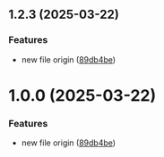 ## 1.2.3 (2025-03-22)


### Features

* new file origin ([89db4be](https://github.com/username/git-extended/commit/89db4becaec99100e7f12b6e8a4d9bba22f8d993))



# 1.0.0 (2025-03-22)


### Features

* new file origin ([89db4be](https://github.com/username/git-extended/commit/89db4becaec99100e7f12b6e8a4d9bba22f8d993))



